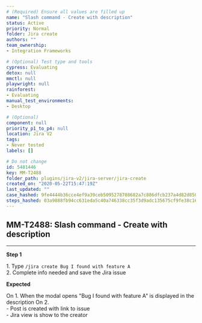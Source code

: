 ```yaml
---
# (Required) Ensure all values are filled up
name: "Slash command - Create with description"
status: Active
priority: Normal
folder: Jira create
authors: ""
team_ownership: 
- Integration Frameworks

# (Optional) Test type and tools
cypress: Evaluating
detox: null
mmctl: null
playwright: null
rainforest: 
- Evaluating
manual_test_environments: 
- Desktop

# (Optional)
component: null
priority_p1_to_p4: null
location: Jira V2
tags: 
- Never tested
labels: []

# Do not change
id: 5481446
key: MM-T2488
folder_path: plugins/jira-v2/jira-server/jira-create
created_on: "2020-05-22T15:47:19Z"
last_updated: ""
case_hashed: 9fe4444b36cce4ef9a39ceb5095278708682a7c886dfcb237a4d82d85072fd4b6960acaa3cef0b4e3027f7ca25bd9931
steps_hashed: 03a9888fb94cc631eda5c40a746338cc35f3d9adc135675cf9fe38c1635fb4b9a89f15978dae936d4ae9599a9d83bbfc
---
```


## MM-T2488: Slash command - Create with description

---

**Step 1**

1\. Type `/jira create Bug I found with feature A`\
2\. Complete info needed and save the Jira issue

**Expected**

On 1. When the modal opens "Bug I found with feature A" is displayed in the description On 2.\
\- Post is created with link to issue\
\- Jira view is show to the creator
